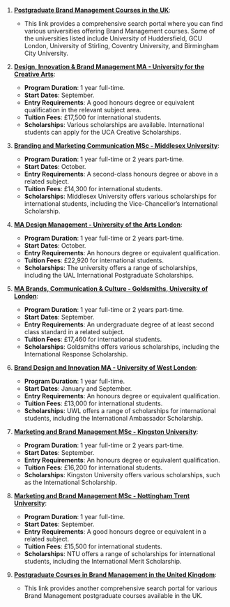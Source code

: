 1. **[Postgraduate Brand Management Courses in the UK](https://www.postgraduatesearch.com/pgs/search?course=brand-management)**:
   - This link provides a comprehensive search portal where you can find various universities offering Brand Management courses. Some of the universities listed include University of Huddersfield, GCU London, University of Stirling, Coventry University, and Birmingham City University.

2. **[Design, Innovation & Brand Management MA - University for the Creative Arts](https://www.uca.ac.uk/study/courses/ma-design-innovation-brand-management/)**:
   - **Program Duration**: 1 year full-time.
   - **Start Dates**: September.
   - **Entry Requirements**: A good honours degree or equivalent qualification in the relevant subject area.
   - **Tuition Fees**: £17,500 for international students.
   - **Scholarships**: Various scholarships are available. International students can apply for the UCA Creative Scholarships.

3. **[Branding and Marketing Communication MSc - Middlesex University](https://www.mdx.ac.uk/courses/postgraduate/branding-and-marketing-communication-msc/)**:
   - **Program Duration**: 1 year full-time or 2 years part-time.
   - **Start Dates**: October.
   - **Entry Requirements**: A second-class honours degree or above in a related subject.
   - **Tuition Fees**: £14,300 for international students.
   - **Scholarships**: Middlesex University offers various scholarships for international students, including the Vice-Chancellor’s International Scholarship.

4. **[MA Design Management - University of the Arts London](https://www.arts.ac.uk/subjects/business-and-management-and-science/postgraduate/ma-design-management-lcc)**:
   - **Program Duration**: 1 year full-time or 2 years part-time.
   - **Start Dates**: October.
   - **Entry Requirements**: An honours degree or equivalent qualification.
   - **Tuition Fees**: £22,920 for international students.
   - **Scholarships**: The university offers a range of scholarships, including the UAL International Postgraduate Scholarships.

5. **[MA Brands, Communication & Culture - Goldsmiths, University of London](https://www.gold.ac.uk/pg/ma-brands-communication-culture/)**:
   - **Program Duration**: 1 year full-time or 2 years part-time.
   - **Start Dates**: September.
   - **Entry Requirements**: An undergraduate degree of at least second class standard in a related subject.
   - **Tuition Fees**: £17,460 for international students.
   - **Scholarships**: Goldsmiths offers various scholarships, including the International Response Scholarship.

6. **[Brand Design and Innovation MA - University of West London](https://www.uwl.ac.uk/course/postgraduate/brand-design-and-innovation)**:
   - **Program Duration**: 1 year full-time.
   - **Start Dates**: January and September.
   - **Entry Requirements**: An honours degree or equivalent qualification.
   - **Tuition Fees**: £13,000 for international students.
   - **Scholarships**: UWL offers a range of scholarships for international students, including the International Ambassador Scholarship.

7. **[Marketing and Brand Management MSc - Kingston University](https://www.kingston.ac.uk/postgraduate/courses/marketing-and-brand-management-msc/)**:
   - **Program Duration**: 1 year full-time or 2 years part-time.
   - **Start Dates**: September.
   - **Entry Requirements**: An honours degree or equivalent qualification.
   - **Tuition Fees**: £16,200 for international students.
   - **Scholarships**: Kingston University offers various scholarships, such as the International Scholarship.

8. **[Marketing and Brand Management MSc - Nottingham Trent University](https://www.ntu.ac.uk/course/nottingham-business-school/pg/msc-marketing-and-brand-management)**:
   - **Program Duration**: 1 year full-time.
   - **Start Dates**: September.
   - **Entry Requirements**: A good honours degree or equivalent in a related subject.
   - **Tuition Fees**: £15,500 for international students.
   - **Scholarships**: NTU offers a range of scholarships for international students, including the International Merit Scholarship.

9. **[Postgraduate Courses in Brand Management in the United Kingdom](https://www.postgrad.com/courses/brand-management/uk/)**:
   - This link provides another comprehensive search portal for various Brand Management postgraduate courses available in the UK.

